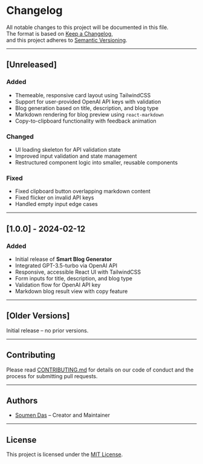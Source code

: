 # Changelog

All notable changes to this project will be documented in this file.  
The format is based on [Keep a Changelog](https://keepachangelog.com/en/1.0.0/),  
and this project adheres to [Semantic Versioning](https://semver.org/spec/v2.0.0.html).

---

## [Unreleased]

### Added

- Themeable, responsive card layout using TailwindCSS
- Support for user-provided OpenAI API keys with validation
- Blog generation based on title, description, and blog type
- Markdown rendering for blog preview using `react-markdown`
- Copy-to-clipboard functionality with feedback animation

### Changed

- UI loading skeleton for API validation state
- Improved input validation and state management
- Restructured component logic into smaller, reusable components

### Fixed

- Fixed clipboard button overlapping markdown content
- Fixed flicker on invalid API keys
- Handled empty input edge cases

---

## [1.0.0] - 2024-02-12

### Added

- Initial release of **Smart Blog Generator**
- Integrated GPT-3.5-turbo via OpenAI API
- Responsive, accessible React UI with TailwindCSS
- Form inputs for title, description, and blog type
- Validation flow for OpenAI API key
- Markdown blog result view with copy feature

---

## [Older Versions]

Initial release – no prior versions.

---

## Contributing

Please read [CONTRIBUTING.md](./CONTRIBUTING.md) for details on our code of conduct and the process for submitting pull requests.

---

## Authors

- [Soumen Das](https://github.com/mfsi-soumend) – Creator and Maintainer

---

## License

This project is licensed under the [MIT License](./LICENSE.md).
